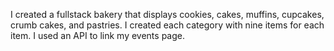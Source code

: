 I created a fullstack bakery that displays cookies, cakes, muffins, cupcakes, crumb cakes, and pastries.  I created each category with nine items for each item.  I used an API to link my events page.
